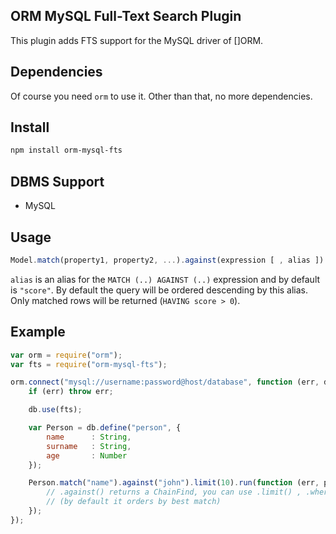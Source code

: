 ## ORM MySQL Full-Text Search Plugin

This plugin adds FTS support for the MySQL driver of []ORM.

## Dependencies

Of course you need `orm` to use it. Other than that, no more dependencies.

## Install

```sh
npm install orm-mysql-fts
```

## DBMS Support

- MySQL

## Usage

```js
Model.match(property1, property2, ...).against(expression [ , alias ])
```

`alias` is an alias for the `MATCH (..) AGAINST (..)` expression and by default is `"score"`. By default the query will
be ordered descending by this alias. Only matched rows will be returned (`HAVING score > 0`).

## Example

```js
var orm = require("orm");
var fts = require("orm-mysql-fts");

orm.connect("mysql://username:password@host/database", function (err, db) {
	if (err) throw err;

	db.use(fts);

	var Person = db.define("person", {
		name      : String,
		surname   : String,
		age       : Number
	});

	Person.match("name").against("john").limit(10).run(function (err, people) {
		// .against() returns a ChainFind, you can use .limit() , .where() ..
		// (by default it orders by best match)
	});
});
```
